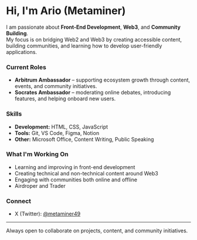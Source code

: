 # Hi, I'm Ario (Metaminer)

I am passionate about **Front-End Development**, **Web3**, and **Community Building**.  
My focus is on bridging Web2 and Web3 by creating accessible content, building communities, and learning how to develop user-friendly applications.  

### Current Roles
- **Arbitrum Ambassador** – supporting ecosystem growth through content, events, and community initiatives.  
- **Socrates Ambassador** – moderating online debates, introducing features, and helping onboard new users.  

### Skills
- **Development:** HTML, CSS, JavaScript  
- **Tools:** Git, VS Code, Figma, Notion  
- **Other:** Microsoft Office, Content Writing, Public Speaking  

### What I'm Working On
- Learning and improving in front-end development  
- Creating technical and non-technical content around Web3  
- Engaging with communities both online and offline
- Airdroper and Trader  

### Connect
- X (Twitter): [@metaminer49](https://x.com/metaminer49)  

---

Always open to collaborate on projects, content, and community initiatives.
